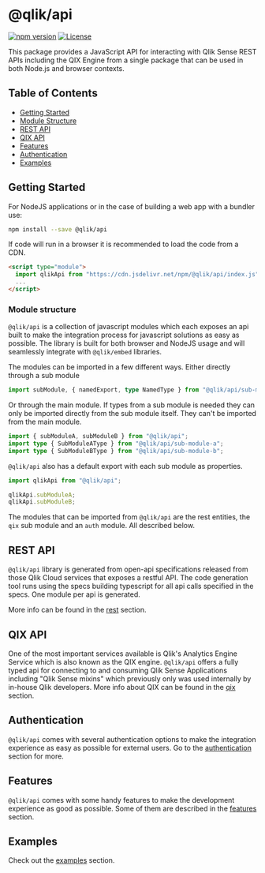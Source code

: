 # @qlik/api

[![npm version](https://img.shields.io/npm/v/@qlik/api.svg)](https://www.npmjs.com/package/@qlik/api)
[![License](https://img.shields.io/badge/license-ISC-blue.svg)](https://opensource.org/licenses/ISC)

This package provides a JavaScript API for interacting with Qlik Sense REST APIs including the QIX Engine from a single package that can be used in both Node.js and browser contexts.

## Table of Contents

- [Getting Started](#getting-started)
- [Module Structure](#module-structure)
- [REST API](./docs/rest.md)
- [QIX API](./docs/qix.md)
- [Features](./docs/features.md)
- [Authentication](./docs/authentication.md)
- [Examples](./docs/examples.md)

## Getting Started

For NodeJS applications or in the case of building a web app with a bundler use:

```sh
npm install --save @qlik/api
```

If code will run in a browser it is recommended to load the code from a CDN.

```html
<script type="module">
  import qlikApi from "https://cdn.jsdelivr.net/npm/@qlik/api/index.js";
  ...
</script>
```

### Module structure

`@qlik/api` is a collection of javascript modules which each exposes an api built to make the integration process for javascript solutions as easy as possible. The library is built for both browser and NodeJS usage and will seamlessly integrate with `@qlik/embed` libraries.

The modules can be imported in a few different ways. Either directly through a sub module

```ts
import subModule, { namedExport, type NamedType } from "@qlik/api/sub-module";
```

Or through the main module. If types from a sub module is needed they can only be imported directly from the sub module itself. They can't be imported from the main module.

```ts
import { subModuleA, subModuleB } from "@qlik/api";
import type { SubModuleAType } from "@qlik/api/sub-module-a";
import type { SubModuleBType } from "@qlik/api/sub-module-b";
```

`@qlik/api` also has a default export with each sub module as properties.

```ts
import qlikApi from "@qlik/api";

qlikApi.subModuleA;
qlikApi.subModuleB;
```

The modules that can be imported from `@qlik/api` are the rest entities, the `qix` sub module and an `auth` module. All described below.

## REST API

`@qlik/api` library is generated from open-api specifications released from those Qlik Cloud services that exposes a restful API. The code generation tool runs using the specs building typescript for all api calls specified in the specs. One module per api is generated.

More info can be found in the [rest](./docs/rest.md) section.

## QIX API

One of the most important services available is Qlik's Analytics Engine Service which is also known as the QIX engine. `@qlik/api` offers a fully typed api for connecting to and consuming Qlik Sense Applications including "Qlik Sense mixins" which previously only was used internally by in-house Qlik developers. More info about QIX can be found in the [qix](./docs/qix.md) section.

## Authentication

`@qlik/api` comes with several authentication options to make the integration experience as easy as possible for external users. Go to the [authentication](./docs/authentication.md) section for more.

## Features

`@qlik/api` comes with some handy features to make the development experience as good as possible. Some of them are described in the [features](./docs/features.md) section.

## Examples

Check out the [examples](./docs/examples.md) section.
